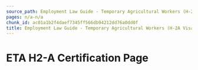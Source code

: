 ```yaml
---
source_path: Employment Law Guide - Temporary Agricultural Workers (H-2A Visas).md
pages: n/a-n/a
chunk_id: ac01a1b2f4daef7345ff566db94212dd76a0dd0f
title: Employment Law Guide - Temporary Agricultural Workers (H-2A Visas)
---
```

# ETA H2-A Certiﬁcation Page
